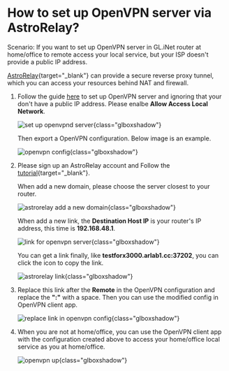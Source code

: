 # How to set up OpenVPN server via AstroRelay?

Scenario: If you want to set up OpenVPN server in GL.iNet router at home/office to remote access your local service, but your ISP doesn't provide a public IP address.

[AstroRelay](https://www.astrorelay.com){target="_blank"} can provide a secure reverse proxy tunnel, which you can access your resources behind NAT and firewall.

1. Follow the guide [here](openvpn_server.md) to set up OpenVPN server and ignoring that your don't have a public IP address. Please enalbe **Allow Access Local Network**.

    ![set up openvpnd server](https://static.gl-inet.com/docs/en/3/tutorials/set_up_openvpn_server_via_astrorelay/start_ovpn_server.jpg){class="glboxshadow"}

    Then export a OpenVPN configuration. Below image is an example.

    ![openvpn config](https://static.gl-inet.com/docs/en/3/tutorials/set_up_openvpn_server_via_astrorelay/astroovpnpastelink.jpg){class="glboxshadow"}

2. Please sign up an AstroRelay account and Follow the [tutorial](https://www.astrorelay.com/tutorial.html){target="_blank"}.

    When add a new domain, please choose the server closest to your router.

    ![astrorelay add a new domain](https://static.gl-inet.com/docs/en/3/tutorials/set_up_wireguard_server_via_astrorelay/astrorelay_add_a_new_domain.png){class="glboxshadow"}

    When add a new link, the **Destination Host IP** is your router's IP address, this time is **192.168.48.1**.

    ![link for openvpn server](https://static.gl-inet.com/docs/en/3/tutorials/set_up_openvpn_server_via_astrorelay/astroovpnaddlink.jpg){class="glboxshadow"}

    You can get a link finally, like **testforx3000.arlab1.cc:37202**, you can click the icon to copy the link.

    ![astrorelay link](https://static.gl-inet.com/docs/en/3/tutorials/set_up_openvpn_server_via_astrorelay/astroovpncopylink.jpg){class="glboxshadow"}

3. Replace this link after the **Remote** in the OpenVPN configuration and replace the **":"** with a space. Then you can use the modified config in OpenVPN client app.

    ![replace link in openvpn config](https://static.gl-inet.com/docs/en/3/tutorials/set_up_openvpn_server_via_astrorelay/astroovpnconfig.jpg){class="glboxshadow"}

4. When you are not at home/office, you can use the OpenVPN client app with the configuration created above to access your home/office local service as you at home/office.

    ![openvpn up](https://static.gl-inet.com/docs/en/3/tutorials/set_up_openvpn_server_via_astrorelay/astroovpnup.jpg){class="glboxshadow"}

